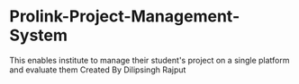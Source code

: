 # Prolink-Project-Management-System
 This enables institute to manage their student's project on a single platform and evaluate them
Created By Dilipsingh Rajput
